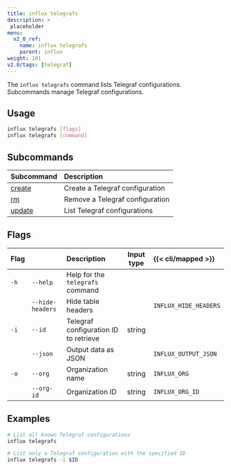 ```yaml
---
title: influx telegrafs
description: >
 placeholder
menu:
  v2_0_ref:
    name: influx telegrafs
    parent: influx
weight: 101
v2.0/tags: [telegraf]
---
```


The `influx telegrafs` command lists Telegraf configurations.
Subcommands manage Telegraf configurations.

## Usage
```sh
influx telegrafs [flags]
influx telegrafs [command]
```

## Subcommands
| Subcommand                                            | Description                     |
|:----------                                            |:-----------                     |
| [create](/v2.0/reference/cli/influx/telegrafs/create) | Create a Telegraf configuration |
| [rm](/v2.0/reference/cli/influx/telegrafs/rm)         | Remove a Telegraf configuration |
| [update](/v2.0/reference/cli/influx/telegrafs/update) | List Telegraf configurations    |

## Flags
| Flag |                  | Description                           | Input type  | {{< cli/mapped >}}    |
|:---- |:---              |:-----------                           |:----------: |:------------------    |
| `-h` | `--help`         | Help for the `telegrafs` command      |             |                       |
|      | `--hide-headers` | Hide table headers                    |             | `INFLUX_HIDE_HEADERS` |
| `-i` | `--id`           | Telegraf configuration ID to retrieve | string      |                       |
|      | `--json`         | Output data as JSON                   |             | `INFLUX_OUTPUT_JSON`  |
| `-o` | `--org`          | Organization name                     | string      | `INFLUX_ORG`          |
|      | `--org-id`       | Organization ID                       | string      | `INFLUX_ORG_ID`       |

## Examples
```sh
# List all known Telegraf configurations
influx telegrafs

# List only a Telegraf configuration with the specified ID
influx telegrafs -i $ID
```
